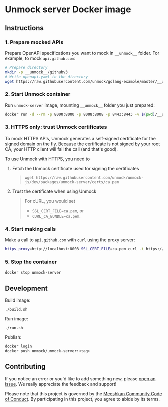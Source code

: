 # Unmock server Docker image

## Instructions

### 1. Prepare mocked APIs

Prepare OpenAPI specifications you want to mock in `__unmock__` folder. For example, to mock `api.github.com`:

```bash
# Prepare directory
mkdir -p __unmock__/githubv3
# Write openapi.yaml to the directory
wget https://raw.githubusercontent.com/unmock/golang-example/master/__unmock__/githubv3/openapi.yaml -O __unmock__/githubv3/openapi.yaml
```

### 2. Start Unmock container

Run `unmock-server` image, mounting `__unmock__` folder you just prepared:

```bash
docker run -d --rm -p 8000:8000 -p 8008:8008 -p 8443:8443 -v $(pwd)/__unmock__:/app/__unmock__ --name unmock-server unmock/unmock-server
```

### 3. HTTPS only: trust Unmock certificates

To mock HTTPS APIs, Unmock generates a self-signed certificate for the signed domain on the fly. Because the certificate is not signed by your root CA, your HTTP client will fail the call (and that's good).

To use Unmock with HTTPS, you need to

1. Fetch the Unmock certificate used for signing the certificates

   > `wget https://raw.githubusercontent.com/unmock/unmock-js/dev/packages/unmock-server/certs/ca.pem`

1. Trust the certificate when using Unmock

   > For cURL, you would set
   >
   > - `SSL_CERT_FILE=ca.pem`, or
   > - `CURL_CA_BUNDLE=ca.pem`.

### 4. Start making calls

Make a call to `api.github.com` with `curl` using the proxy server:

```bash
https_proxy=http://localhost:8008 SSL_CERT_FILE=ca.pem curl -i https://api.github.com/user/repos
```

### 5. Stop the container

```bash
docker stop unmock-server
```

## Development

Build image:

```
./build.sh
```

Run image:

```
./run.sh
```

Publish:

```bash
docker login
docker push unmock/unmock-server:<tag>
```

## Contributing

If you notice an error or you'd like to add something new, please [open an issue](https://github.com/meeshkan/unmock-server-docker/issues). We really appreciate the feedback and support! 

Please note that this project is governed by the [Meeshkan Community Code of Conduct](https://github.com/meeshkan/code-of-conduct). By participating in this project, you agree to abide by its terms.
